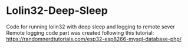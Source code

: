 # Lolin32-Deep-Sleep
Code for running lolin32 with deep sleep and logging to remote sever
Remote logging code part was created following this tutorial:
https://randomnerdtutorials.com/esp32-esp8266-mysql-database-php/
